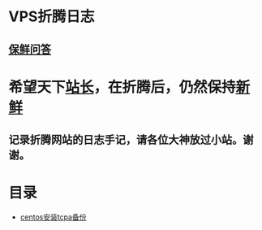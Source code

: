 #  VPS折腾日志

## [保鲜问答](https://www.baoxian.im)

# 希望天下[站长](https://www.baoxian.im)，在折腾后，仍然保持[新鲜](https://www.baoxian.im)

## 记录折腾网站的日志手记，请各位大神放过小站。谢谢。

# 目录

* [centos安装tcpa备份](./centos-tcpa/)
